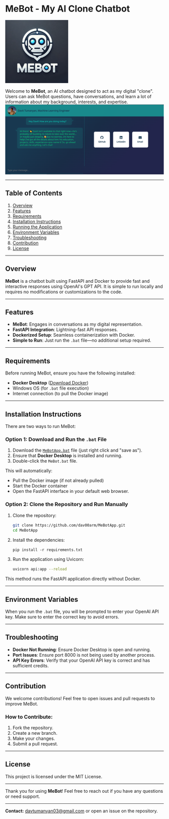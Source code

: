 # MeBot - My AI Clone Chatbot
<img src="assets/MeBot_logo.png" alt="Logo" width="200" height="200">

Welcome to **MeBot**, an AI chatbot designed to act as my digital "clone". Users can ask MeBot questions, have conversations, and learn a lot of information about my background, interests, and expertise.
![Demonstration image](assets/demonstration_image.png)

---

## Table of Contents

1. [Overview](#overview)
2. [Features](#features)
3. [Requirements](#requirements)
4. [Installation Instructions](#installation-instructions)
5. [Running the Application](#running-the-application)
6. [Environment Variables](#environment-variables)
7. [Troubleshooting](#troubleshooting)
8. [Contribution](#contribution)
9. [License](#license)

---

## Overview

**MeBot** is a chatbot built using FastAPI and Docker to provide fast and interactive responses using OpenAI's GPT API. It is simple to run locally and requires no modifications or customizations to the code.

---

## Features

- **MeBot**: Engages in conversations as my digital representation.
- **FastAPI Integration**: Lightning-fast API responses.
- **Dockerized Setup**: Seamless containerization with Docker.
- **Simple to Run**: Just run the `.bat` file—no additional setup required.

---

## Requirements

Before running MeBot, ensure you have the following installed:

- **Docker Desktop** ([Download Docker](https://www.docker.com/products/docker-desktop))
- Windows OS (for `.bat` file execution)
- Internet connection (to pull the Docker image)

---

## Installation Instructions

There are two ways to run MeBot:

### Option 1: Download and Run the `.bat` File

1. Download the [`MeBotApp.bat`](https://github.com/dav00arm/MeBotApp/releases/download/latest/MeBotApp.bat) file (just right click and "save as").
2. Ensure that **Docker Desktop** is installed and running.
3. Double-click the `MeBot.bat` file.

This will automatically:
- Pull the Docker image (if not already pulled)
- Start the Docker container
- Open the FastAPI interface in your default web browser.

### Option 2: Clone the Repository and Run Manually

1. Clone the repository:
   ```bash
   git clone https://github.com/dav00arm/MeBotApp.git
   cd MeBotApp
   ```
2. Install the dependencies:
   ```
   pip install -r requirements.txt
   ```
4. Run the application using Uvicorn:
   ```bash
   uvicorn api:app --reload
   ```

This method runs the FastAPI application directly without Docker.

---

## Environment Variables

When you run the `.bat` file, you will be prompted to enter your OpenAI API key. Make sure to enter the correct key to avoid errors.

---

## Troubleshooting

- **Docker Not Running**: Ensure Docker Desktop is open and running.
- **Port Issues**: Ensure port 8000 is not being used by another process.
- **API Key Errors**: Verify that your OpenAI API key is correct and has sufficient credits.

---

## Contribution

We welcome contributions! Feel free to open issues and pull requests to improve MeBot.

### How to Contribute:

1. Fork the repository.
2. Create a new branch.
3. Make your changes.
4. Submit a pull request.

---

## License

This project is licensed under the MIT License.

---

Thank you for using **MeBot**! Feel free to reach out if you have any questions or need support.

---

**Contact:** [davtumanyan03@gmail.com](mailto:davtumanyan03@gmail.com) or open an issue on the repository.


